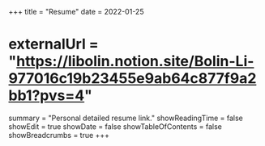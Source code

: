 +++
title = "Resume"
date = 2022-01-25
# externalUrl =  "https://libolin.notion.site/Bolin-Li-977016c19b23455e9ab64c877f9a2bb1?pvs=4"
summary = "Personal detailed resume link."
showReadingTime = false
showEdit = true
showDate = false
showTableOfContents =  false
showBreadcrumbs = true
+++
